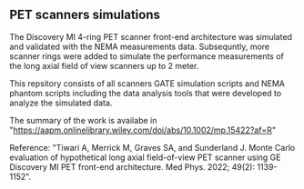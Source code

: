 ## PET scanners simulations
The Discovery MI 4-ring PET scanner front-end architecture was simulated and validated with the NEMA measurements data. Subsequntly, more scanner rings were added to simulate the performance measurements of the long axial field of view scanners up to 2 meter.

This repsitory consists of all scanners GATE simulation scripts and NEMA phantom scripts including the data analysis tools that were developed to analyze the simulated data.

The summary of the work is availabe in "https://aapm.onlinelibrary.wiley.com/doi/abs/10.1002/mp.15422?af=R"

Reference: "Tiwari A, Merrick M, Graves SA, and Sunderland J. Monte Carlo evaluation of hypothetical long axial field-of-view PET scanner using GE Discovery MI PET front-end architecture. Med Phys. 2022; 49(2): 1139-1152".
